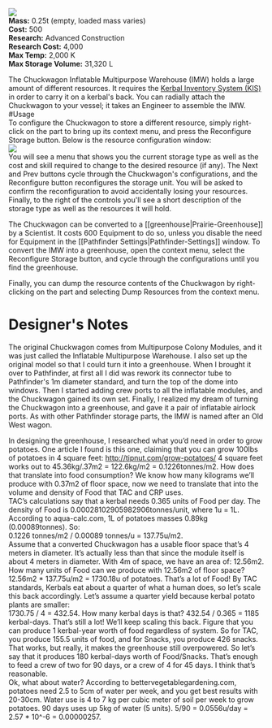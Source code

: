 ![](https://github.com/Angel-125/Pathfinder/wiki/Chuckwagon.jpg)  
**Mass:** 0.25t (empty, loaded mass varies)  
**Cost:** 500  
**Research:** Advanced Construction  
**Research Cost:** 4,000  
**Max Temp:** 2,000 K  
**Max Storage Volume:** 31,320 L 

The Chuckwagon Inflatable Multipurpose Warehouse (IMW) holds a large amount of different resources. It requires the [Kerbal Inventory System (KIS)](http://forum.kerbalspaceprogram.com/threads/113111-1-0-4-Kerbal-Inventory-System-%28KIS%29-1-2-2) in order to carry it on a kerbal's back. You can radially attach the Chuckwagon to your vessel; it takes an Engineer to assemble the IMW.
#Usage  
To configure the Chuckwagon to store a different resource, simply right-click on the part to bring up its context menu, and press the Reconfigure Storage button. Below is the resource configuration window:  
![](https://github.com/Angel-125/Pathfinder/wiki/ChuckwagonUsage.jpg)  
You will see a menu that shows you the current storage type as well as the cost and skill required to change to the desired resource (if any). The Next and Prev buttons cycle through the Chuckwagon's configurations, and the Reconfigure button reconfigures the storage unit. You will be asked to confirm the reconfiguration to avoid accidentally losing your resources. Finally, to the right of the controls you'll see a short description of the storage type as well as the resources it will hold.

The Chuckwagon can be converted to a [[greenhouse|Prairie-Greenhouse]] by a Scientist. It costs 600 Equipment to do so, unless you disable the need for Equipment in the [[Pathfinder Settings|Pathfinder-Settings]] window. To convert the IMW into a greenhouse, open the context menu, select the Reconfigure Storage button, and cycle through the configurations until you find the greenhouse.  
  
Finally, you can dump the resource contents of the Chuckwagon by right-clicking on the part and selecting Dump Resources from the context menu.
# Designer's Notes  
The original Chuckwagon comes from Multipurpose Colony Modules, and it was just called the Inflatable Multipurpose Warehouse. I also set up the original model so that I could turn it into a greenhouse. When I brought it over to Pathfinder, at first all I did was rework its connector tube to Pathfinder's 1m diameter standard, and turn the top of the dome into windows. Then I started adding crew ports to all the inflatable modules, and the Chuckwagon gained its own set. Finally, I realized my dream of turning the Chuckwagon into a greenhouse, and gave it a pair of inflatable airlock ports. As with other Pathfinder storage parts, the IMW is named after an Old West wagon.

In designing the greenhouse, I researched what you’d need in order to grow potatoes. One article I found is this one, claiming that you can grow 100lbs of potatoes in 4 square feet: http://tipnut.com/grow-potatoes/ 4 square feet works out to 45.36kg/.37m2 = 122.6kg/m2 = 0.1226tonnes/m2. How does that translate into food consumption? We know how many kilograms we’ll produce with 0.37m2 of floor space, now we need to translate that into the volume and density of Food that TAC and CRP uses.  
TAC’s calculations say that a kerbal needs 0.365 units of Food per day. The density of Food is 0.00028102905982906tonnes/unit, where 1u = 1L. According to aqua-calc.com, 1L of potatoes masses 0.89kg (0.00089tonnes). So:  
0.1226 tonnes/m2 / 0.00089 tonnes/u = 137.75u/m2.  
Assume that a converted Chuckwagon has a usable floor space that’s 4 meters in diameter. It’s actually less than that since the module itself is about 4 meters in diameter. With 4m of space, we have an area of: 12.56m2. 
How many units of Food can we produce with 12.56m2 of floor space? 12.56m2 * 137.75u/m2 = 1730.18u of potatoes. That’s a lot of Food! By TAC standards, Kerbals eat about a quarter of what a human does, so let’s scale this back accordingly. Let’s assume a quarter yield because kerbal potato plants are smaller:  
1730.75 / 4 = 432.54. How many kerbal days is that? 432.54 / 0.365 = 1185 kerbal-days. That’s still a lot! We’ll keep scaling this back. Figure that you can produce 1 kerbal-year worth of food regardless of system. So for TAC, you produce 155.5 units of food, and for Snacks, you produce 426 snacks. That works, but really, it makes the greenhouse still overpowered. So let’s say that it produces 180 kerbal-days worth of Food/Snacks. That’s enough to feed a crew of two for 90 days, or a crew of 4 for 45 days. I think that’s reasonable.  
Ok, what about water? According to bettervegetablegardening.com, potatoes need 2.5 to 5cm of water per week, and you get best results with 20-30cm. Water use is 4 to 7 kg per cubic meter of soil per week to grow potatoes. 90 days uses up 5kg of water (5 units). 5/90  = 0.0556u/day = 2.57 * 10^-6 = 0.00000257.